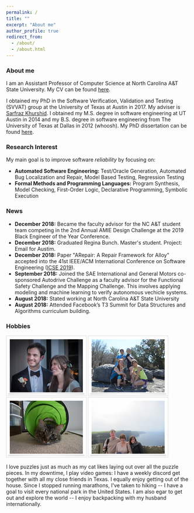 ```yaml
---
permalink: /
title: ""
excerpt: "About me"
author_profile: true
redirect_from: 
  - /about/
  - /about.html
---
```


### About me
I am an Assistant Professor of Computer Science at North Carolina A&T State University. My CV can be found [here](/files/ASullivan_CV.pdf).

I obtained my PhD in the Software Verification, Validation and Testing (SVVAT) group at the University of Texas at Austin in 2017. My adviser is [Sarfraz Khurshid](#). I obtained my M.S. degree in software engineering at UT Austin in 2014 and my B.S. degree in software engineering from The University of Texas at Dallas in 2012 (whoosh). My PhD dissertation can be found [here](#). 


### Research Interest

My main goal is to improve software _reliability_ by focusing on:
  * **Automated Software Engineering:** Test/Oracle Generation, Automated Bug Localization and Repair, Model Based Testing, Regression Testing
  * **Formal Methods and Programming Languages:** Program Synthesis, Model Checking, First-Order Logic, Declarative Programming, Symbolic Execution

### News

  * **December 2018:** Became the faculty advisor for the NC A&T student team competing in the 2nd Annual AMIE Design Challenge at the 2019 Black Engineer of the Year Conference.
  * **December 2018:** Graduated Regina Bunch. Master's student. Project: Email for Austim.
  * **December 2018:** Paper "ARepair: A Repair Framework for Alloy" accepted into the 41st IEEE/ACM International Conference on Software Engineering ([ICSE 2019](#)).
  * **September 2018:** Joined the SAE International and General Motors co-sponsored Autodrive Challenge as a faculty advisor for the Functional Safety Challenge and the Mapping Challenge. This involves applying modeling and machine learning to verify autonomous vechicle systems. 
  * **August 2018:** Stated working at North Carolina A&T State University
  * **August 2018:** Attended Facebook’s T3 Summit for Data Structures and Algorithms curriculum building.
  
  ### Hobbies
  
 <img src="images/a.png" alt=""> <img src="images/b.jpg" alt=""> <img src="images/c.JPG" alt=""> <img src="images/d.JPG" alt="">
  
  I love puzzles just as much as my cat likes laying out over all the puzzle pieces. In my downtime, I play video games: I have a weekly discord get together with all my close friends in Texas. I equally enjoy getting out of the house. Since I stopped running marathons, I've taken to hiking -- I have a goal to visit every national park in the United States. I am also egar to get out and explore the world -- I enjoy backpacking with my husband internationally. 
